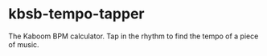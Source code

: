 # kbsb-tempo-tapper

The Kaboom BPM calculator. Tap in the rhythm to find the tempo of a piece of music.

